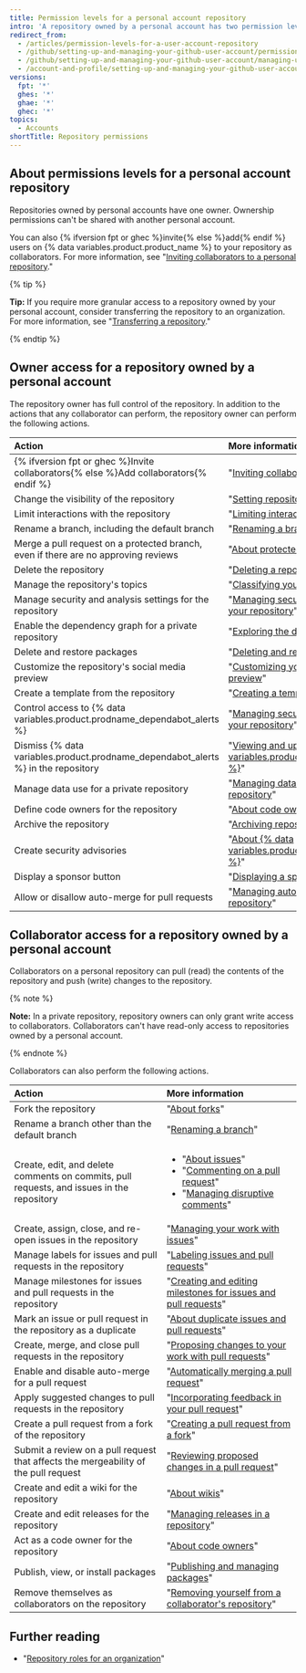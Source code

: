 ```yaml
---
title: Permission levels for a personal account repository
intro: 'A repository owned by a personal account has two permission levels: the repository owner and collaborators.'
redirect_from:
  - /articles/permission-levels-for-a-user-account-repository
  - /github/setting-up-and-managing-your-github-user-account/permission-levels-for-a-user-account-repository
  - /github/setting-up-and-managing-your-github-user-account/managing-user-account-settings/permission-levels-for-a-user-account-repository
  - /account-and-profile/setting-up-and-managing-your-github-user-account/managing-user-account-settings/permission-levels-for-a-user-account-repository
versions:
  fpt: '*'
  ghes: '*'
  ghae: '*'
  ghec: '*'
topics:
  - Accounts
shortTitle: Repository permissions
---
```

## About permissions levels for a personal account repository

Repositories owned by personal accounts have one owner. Ownership permissions can't be shared with another personal account.

You can also {% ifversion fpt or ghec %}invite{% else %}add{% endif %} users on {% data variables.product.product_name %} to your repository as collaborators. For more information, see "[Inviting collaborators to a personal repository](/github/setting-up-and-managing-your-github-user-account/inviting-collaborators-to-a-personal-repository)."

{% tip %}

**Tip:** If you require more granular access to a repository owned by your personal account, consider transferring the repository to an organization. For more information, see "[Transferring a repository](/github/administering-a-repository/transferring-a-repository#transferring-a-repository-owned-by-your-personal-account)."

{% endtip %}

## Owner access for a repository owned by a personal account

The repository owner has full control of the repository. In addition to the actions that any collaborator can perform, the repository owner can perform the following actions.

| Action | More information |
| :- | :- |
| {% ifversion fpt or ghec %}Invite collaborators{% else %}Add collaborators{% endif %} | "[Inviting collaborators to a personal repository](/github/setting-up-and-managing-your-github-user-account/inviting-collaborators-to-a-personal-repository)" |
| Change the visibility of the repository | "[Setting repository visibility](/github/administering-a-repository/setting-repository-visibility)" |{% ifversion fpt or ghec %}
| Limit interactions with the repository | "[Limiting interactions in your repository](/communities/moderating-comments-and-conversations/limiting-interactions-in-your-repository)" |{% endif %}
| Rename a branch, including the default branch | "[Renaming a branch](/github/administering-a-repository/renaming-a-branch)" |
| Merge a pull request on a protected branch, even if there are no approving reviews | "[About protected branches](/github/administering-a-repository/about-protected-branches)" |
| Delete the repository | "[Deleting a repository](/repositories/creating-and-managing-repositories/deleting-a-repository)" |
| Manage the repository's topics | "[Classifying your repository with topics](/github/administering-a-repository/classifying-your-repository-with-topics)" |{% ifversion fpt or ghec %}
| Manage security and analysis settings for the repository | "[Managing security and analysis settings for your repository](/github/administering-a-repository/managing-security-and-analysis-settings-for-your-repository)" |{% endif %}{% ifversion fpt or ghec %}
| Enable the dependency graph for a private repository | "[Exploring the dependencies of a repository](/github/visualizing-repository-data-with-graphs/exploring-the-dependencies-of-a-repository#enabling-and-disabling-the-dependency-graph-for-a-private-repository)" |{% endif %}
| Delete and restore packages | "[Deleting and restoring a package](/packages/learn-github-packages/deleting-and-restoring-a-package)" |
| Customize the repository's social media preview | "[Customizing your repository's social media preview](/github/administering-a-repository/customizing-your-repositorys-social-media-preview)" |
| Create a template from the repository | "[Creating a template repository](/github/creating-cloning-and-archiving-repositories/creating-a-template-repository)" |
| Control access to {% data variables.product.prodname_dependabot_alerts %}| "[Managing security and analysis settings for your repository](/repositories/managing-your-repositorys-settings-and-features/enabling-features-for-your-repository/managing-security-and-analysis-settings-for-your-repository#granting-access-to-security-alerts)" |{% ifversion fpt or ghec %}
| Dismiss {% data variables.product.prodname_dependabot_alerts %} in the repository | "[Viewing and updating {% data variables.product.prodname_dependabot_alerts %}](/code-security/dependabot/dependabot-alerts/viewing-and-updating-dependabot-alerts)" |
| Manage data use for a private repository | "[Managing data use settings for your private repository](/get-started/privacy-on-github/managing-data-use-settings-for-your-private-repository)"|{% endif %}
| Define code owners for the repository | "[About code owners](/github/creating-cloning-and-archiving-repositories/about-code-owners)" |
| Archive the repository | "[Archiving repositories](/repositories/archiving-a-github-repository/archiving-repositories)" |{% ifversion fpt or ghec %}
| Create security advisories | "[About {% data variables.product.prodname_security_advisories %}](/github/managing-security-vulnerabilities/about-github-security-advisories)" |
| Display a sponsor button | "[Displaying a sponsor button in your repository](/github/administering-a-repository/displaying-a-sponsor-button-in-your-repository)" |{% endif %}
| Allow or disallow auto-merge for pull requests | "[Managing auto-merge for pull requests in your repository](/github/administering-a-repository/managing-auto-merge-for-pull-requests-in-your-repository)" | 

## Collaborator access for a repository owned by a personal account

Collaborators on a personal repository can pull (read) the contents of the repository and push (write) changes to the repository.

{% note %}

**Note:** In a private repository, repository owners can only grant write access to collaborators. Collaborators can't have read-only access to repositories owned by a personal account.

{% endnote %}

Collaborators can also perform the following actions.

| Action | More information |
| :- | :- |
| Fork the repository | "[About forks](/pull-requests/collaborating-with-pull-requests/working-with-forks/about-forks)" |
| Rename a branch other than the default branch | "[Renaming a branch](/github/administering-a-repository/renaming-a-branch)" |
| Create, edit, and delete comments on commits, pull requests, and issues in the repository | <ul><li>"[About issues](/github/managing-your-work-on-github/about-issues)"</li><li>"[Commenting on a pull request](/pull-requests/collaborating-with-pull-requests/reviewing-changes-in-pull-requests/commenting-on-a-pull-request)"</li><li>"[Managing disruptive comments](/communities/moderating-comments-and-conversations/managing-disruptive-comments)"</li></ul> |
| Create, assign, close, and re-open issues in the repository | "[Managing your work with issues](/github/managing-your-work-on-github/managing-your-work-with-issues)" |
| Manage labels for issues and pull requests in the repository | "[Labeling issues and pull requests](/github/managing-your-work-on-github/labeling-issues-and-pull-requests)" |
| Manage milestones for issues and pull requests in the repository | "[Creating and editing milestones for issues and pull requests](/github/managing-your-work-on-github/creating-and-editing-milestones-for-issues-and-pull-requests)" |
| Mark an issue or pull request in the repository as a duplicate | "[About duplicate issues and pull requests](/github/managing-your-work-on-github/about-duplicate-issues-and-pull-requests)" |
| Create, merge, and close pull requests in the repository | "[Proposing changes to your work with pull requests](/github/collaborating-with-issues-and-pull-requests/proposing-changes-to-your-work-with-pull-requests)" |
| Enable and disable auto-merge for a pull request | "[Automatically merging a pull request](/pull-requests/collaborating-with-pull-requests/incorporating-changes-from-a-pull-request/automatically-merging-a-pull-request)"
| Apply suggested changes to pull requests in the repository |"[Incorporating feedback in your pull request](/pull-requests/collaborating-with-pull-requests/reviewing-changes-in-pull-requests/incorporating-feedback-in-your-pull-request)" |
| Create a pull request from a fork of the repository | "[Creating a pull request from a fork](/github/collaborating-with-issues-and-pull-requests/creating-a-pull-request-from-a-fork)" |
| Submit a review on a pull request that affects the mergeability of the pull request | "[Reviewing proposed changes in a pull request](/pull-requests/collaborating-with-pull-requests/reviewing-changes-in-pull-requests/reviewing-proposed-changes-in-a-pull-request)" |
| Create and edit a wiki for the repository | "[About wikis](/communities/documenting-your-project-with-wikis/about-wikis)" |
| Create and edit releases for the repository | "[Managing releases in a repository](/github/administering-a-repository/managing-releases-in-a-repository)" |
| Act as a code owner for the repository | "[About code owners](/articles/about-code-owners)" |{% ifversion fpt or ghae or ghec %}
| Publish, view, or install packages | "[Publishing and managing packages](/github/managing-packages-with-github-packages/publishing-and-managing-packages)" |{% endif %}
| Remove themselves as collaborators on the repository | "[Removing yourself from a collaborator's repository](/github/setting-up-and-managing-your-github-user-account/removing-yourself-from-a-collaborators-repository)" |

## Further reading

- "[Repository roles for an organization](/organizations/managing-access-to-your-organizations-repositories/repository-roles-for-an-organization)"
